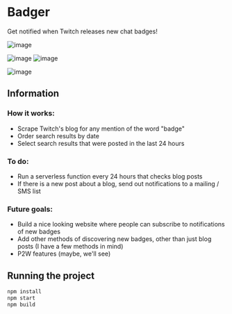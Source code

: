 # Badger
Get notified when Twitch releases new chat badges!

![image](https://github.com/petercunha/badger/assets/10228811/e3f26a0f-2032-4196-976b-d880eb22db34)

![image](http://textfiles.com/underconstruction/FaFashionAvenueShow5164underconstruction.gif)
![image](http://textfiles.com/underconstruction/HoHollywoodHeights4199Construction-Lemmings.gif)

![image](http://textfiles.com/underconstruction/HeHeartlandFlats7015underconstruction.gif)

## Information
### How it works: 
- Scrape Twitch's blog for any mention of the word "badge"
- Order search results by date
- Select search results that were posted in the last 24 hours

### To do:
- Run a serverless function every 24 hours that checks blog posts
- If there is a new post about a blog, send out notifications to a mailing / SMS list

### Future goals:
- Build a nice looking website where people can subscribe to notifications of new badges
- Add other methods of discovering new badges, other than just blog posts (I have a few methods in mind)
- P2W features (maybe, we'll see)

## Running the project
```bash
npm install
npm start
npm build
```
